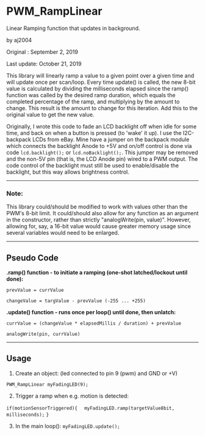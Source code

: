 # PWM_RampLinear
Linear Ramping function that updates in background.

by aj2004

Original   : September 2, 2019

Last update: October 21, 2019

This library will linearly ramp a value to a given point over a given time and will update once per scan/loop.
Every time update() is called, the new 8-bit value is calculated by dividing the milliseconds elapsed since the ramp() function was called by the desired ramp duration, which equals the completed percentage of the ramp, and multiplying by the amount to change. This result is the amount to change for this iteration. Add this to the original value to get the new value.

Originally, I wrote this code to fade an LCD backlight off when idle for some time, and back on when a button is pressed (to 'wake' it up). I use the I2C-backpack LCDs from eBay. Mine have a jumper on the backpack module which connects the backlight Anode to +5V and on/off control is done via code `lcd.backlight();` or `lcd.noBacklight();`. This jumper may be removed and the non-5V pin (that is, the LCD Anode pin) wired to a PWM output. The code control of the backlight must still be used to enable/disable the backlight, but this way allows brightness control.

------
### Note:
This library could/should be modified to work with values other than the PWM's 8-bit limit. It could/should also allow for any function as an argument in the constructor, rather than strictly "analogWrite(pin, value)". However, allowing for, say, a 16-bit value would cause greater memory usage since several variables would need to be enlarged.

------
## Pseudo Code
__.ramp() function - to initiate a ramping (one-shot latched/lockout until done):__

`prevValue = currValue`

`changeValue = targValue - prevValue (-255 ... +255)`

__.update() function - runs once per loop() until done, then unlatch:__

`currValue = (changeValue * elapsedMillis / duration) + prevValue`

`analogWrite(pin, currValue)`

------
## Usage

1. Create an object:
  (led connected to pin 9 (pwm) and GND or +V)
  
  `PWM_RampLinear myFadingLED(9);`
  
2. Trigger a ramp when e.g. motion is detected:

  `if(motionSensorTriggered){`
  `  myFadingLED.ramp(targetValue8bit, milliseconds);`
  `}`
    
3. In the main loop():
  `myFadingLED.update();`
